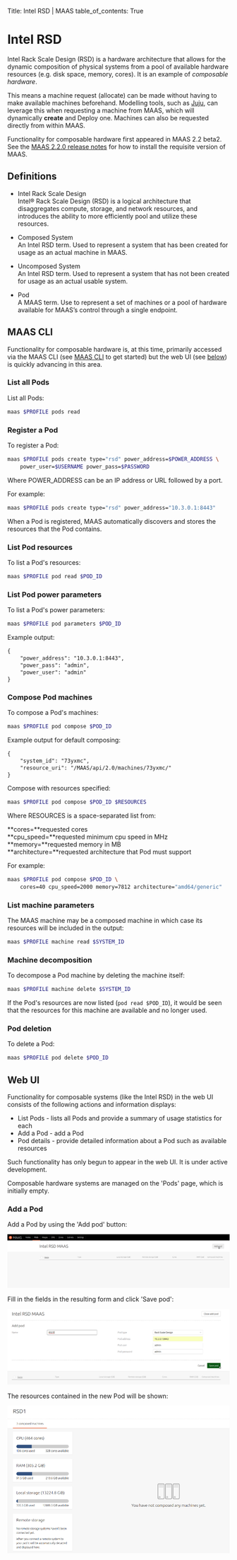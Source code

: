 Title: Intel RSD | MAAS
table_of_contents: True


# Intel RSD

Intel Rack Scale Design (RSD) is a hardware architecture that allows for the
dynamic composition of physical systems from a pool of available hardware
resources (e.g. disk space, memory, cores). It is an example of *composable
hardware*.

This means a machine request (allocate) can be made without having to make
available machines beforehand. Modelling tools, such as [Juju][about-juju], can
leverage this when requesting a machine from MAAS, which will dynamically
**create** and Deploy one. Machines can also be requested directly from within
MAAS.

Functionality for composable hardware first appeared in MAAS 2.2 beta2. See the
[MAAS 2.2.0 release notes][release-notes] for how to install the requisite
version of MAAS.


## Definitions

- Intel Rack Scale Design  
  Intel® Rack Scale Design (RSD) is a logical architecture that disaggregates
  compute, storage, and network resources, and introduces the ability to more
  efficiently pool and utilize these resources.
  
- Composed System  
  An Intel RSD term. Used to represent a system that has been created for usage
  as an actual machine in MAAS.
  
- Uncomposed System  
  An Intel RSD term. Used to represent a system that has not been created for
  usage as an actual usable system.
  
- Pod  
  A MAAS term. Use to represent a set of machines or a pool of hardware available
  for MAAS’s control through a single endpoint.


## MAAS CLI

Functionality for composable hardware is, at this time, primarily accessed via
the MAAS CLI (see [MAAS CLI][manage-cli] to get started) but the web UI (see
[below][anchor__webui]) is quickly advancing in this area.


### List all Pods

List all Pods:

```bash
maas $PROFILE pods read
```


### Register a Pod

To register a Pod:

```bash
maas $PROFILE pods create type="rsd" power_address=$POWER_ADDRESS \
	power_user=$USERNAME power_pass=$PASSWORD
```

Where POWER_ADDRESS can be an IP address or URL followed by a port.

For example:

```bash
maas $PROFILE pods create type="rsd" power_address="10.3.0.1:8443"
```

When a Pod is registered, MAAS automatically discovers and stores the
resources that the Pod contains.  


### List Pod resources

To list a Pod's resources:

```bash
maas $PROFILE pod read $POD_ID
```


### List Pod power parameters

To list a Pod's power parameters:

```bash
maas $PROFILE pod parameters $POD_ID
```

Example output:

```no-highlight
{
    "power_address": "10.3.0.1:8443",
    "power_pass": "admin",
    "power_user": "admin"
}
```


### Compose Pod machines

To compose a Pod's machines:

```bash
maas $PROFILE pod compose $POD_ID
```

Example output for default composing:

```no-highlight
{
    "system_id": "73yxmc",
    "resource_uri": "/MAAS/api/2.0/machines/73yxmc/"
}
```

Compose with resources specified:

```bash
maas $PROFILE pod compose $POD_ID $RESOURCES
```

Where RESOURCES is a space-separated list from:

**cores=**requested cores  
**cpu_speed=**requested minimum cpu speed in MHz  
**memory=**requested memory in MB  
**architecture=**requested architecture that Pod must support  

For example:

```bash
maas $PROFILE pod compose $POD_ID \
	cores=40 cpu_speed=2000 memory=7812 architecture="amd64/generic"
```


### List machine parameters

The MAAS machine may be a composed machine in which case its resources will be
included in the output:

```bash
maas $PROFILE machine read $SYSTEM_ID
```


### Machine decomposition

To decompose a Pod machine by deleting the machine itself:

```bash
maas $PROFILE machine delete $SYSTEM_ID
```

If the Pod's resources are now listed (`pod read $POD_ID`), it would be seen
that the resources for this machine are available and no longer used.


### Pod deletion

To delete a Pod:

```bash
maas $PROFILE pod delete $POD_ID
```


## Web UI

Functionality for composable systems (like the Intel RSD) in the web UI
consists of the following actions and information displays:

- List Pods - lists all Pods and provide a summary of usage statistics for each
- Add a Pod - add a Pod
- Pod details - provide detailed information about a Pod such as available
  resources 

Such functionality has only begun to appear in the web UI. It is under active
development.

Composable hardware systems are managed on the 'Pods' page, which is initially
empty.


### Add a Pod

Add a Pod by using the 'Add pod' button:

![pods page][img__2.2_add-pod]

Fill in the fields in the resulting form and click 'Save pod':

![pods page][img__2.2_save-pod]

The resources contained in the new Pod will be shown:

![pods page][img__2.2_new-pod]


<!-- LINKS -->

[release-notes]: release-notes.md
[manage-cli]: manage-cli.md
[about-juju]: https://jujucharms.com/docs/stable/about-juju
[anchor__webui]: #web-ui

[img__2.2_add-pod]: ../media/intel-rsd__2.2_add-pod.png
[img__2.2_save-pod]: ../media/intel-rsd__2.2_save-pod.png
[img__2.2_new-pod]: ../media/intel-rsd__2.2_new-pod.png
